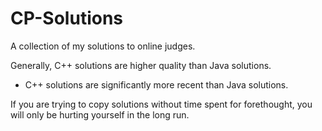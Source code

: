# CP-Solutions
 A collection of my solutions to online judges.

Generally, C++ solutions are higher quality than Java solutions. 

- C++ solutions are significantly more recent than Java solutions.


If you are trying to copy solutions without time spent for forethought, you will only be hurting yourself in the long run.

